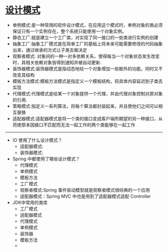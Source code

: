 # [设计模式](https://www.cnblogs.com/dailyprogrammer/articles/12272717.html)
   - 单例模式:是一种常用的软件设计模式，在应用这个模式时，单例对象的类必须保证只有一个实例存在，整个系统只能使用一个对象实例。
   - 静态工厂:就是建立一个工厂类，对实现了同一接口的一些类进行实例的创建
   - 抽象工厂:抽象工厂模式是在简单工厂的基础上将未来可能需要修改的代码抽象出来，通过继承的方式让子类去做决定
   - 观察者模式: 对象间的一种一对多依赖关系，使得每当一个对象状态发生改变时，其相关依赖对象皆得到通知并被自动更新.
   - 装饰器模式:装饰器模式是指动态地给一个对象增加一些额外的功能，同时又不改变其结构
   - 模板方法模式:模板方法模式是指定义一个模板结构，将具体内容延迟到子类去实现 
   - 代理模式:代理模式是给某一个对象提供一个代理，并由代理对象控制对原对象的引用.
   - 策略模式:指定义一系列算法，将每个算法都封装起来，并且使他们之间可以相互替换
   - 适配器模式:适配器模式是将一个类的接口变成客户端所期望的另一种接口，从而使原本因接口不匹配而无法一起工作的两个类能够在一起工作
---
   - IO 使用了什么设计模式？
      - 适配器模式:
      - 装饰器模式:
   - Spring 中都使用了哪些设计模式？
      - 代理模式
      - 单例模式
      - 模板方法
      - 工厂模式
      - 观察者模式:Spring 事件驱动模型就是观察者模式很经典的一个应用
      - 适配器模式：Spring MVC 中也是用到了适配器模式适配 Controller
   - JDK中常用的类库
      - 工厂模式
      - 适配器模式
      - 代理模式
      - 单例模式
      - 装饰器
      - 模板方法
      - 
